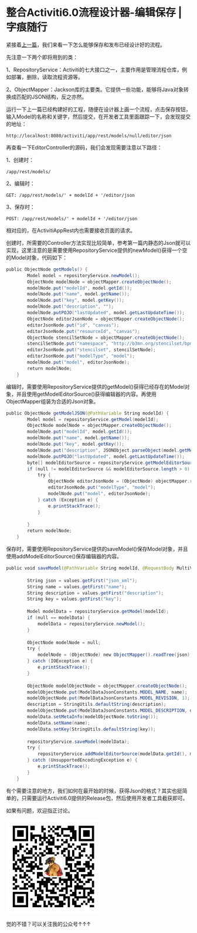 # 整合Activiti6.0流程设计器-编辑保存 | 字痕随行
紧接着[上一篇](http://www.blackzs.com/archives/1217)，我们来看一下怎么能够保存和发布已经设计好的流程。

先注意一下两个即将用到的类：

1、RepositoryService：Activiti的七大接口之一，主要作用是管理流程仓库，例如部署，删除，读取流程资源等。

2、ObjectMapper：Jackson库的主要类。它提供一些功能，能够将Java对象转换成匹配的JSON结构，反之亦然。

运行一下上一篇已经构建好的工程，随便在设计器上画一个流程，点击保存按钮，输入Model的名称和关键字，然后提交，在开发者工具里面跟踪一下，会发现提交的地址：

```Plain Text
http://localhost:8080/activiti/app/rest/models/null/editor/json

```
再查看一下EditorController的源码，我们会发现需要注意以下路径：

1、创建时：

```Plain Text
/app/rest/models/

```
2、编辑时：

```Plain Text
GET: /app/rest/models/' + modelId + '/editor/json

```
3、保存时：

```Plain Text
POST: /app/rest/models/' + modelId + '/editor/json

```
相对应的，在ActivitiAppRest内也需要接收页面的请求。

创建时，所需要的Controller方法实现比较简单，参考第一篇内静态的Json就可以实现，这里注意的是需要使用RepositoryService提供的newModel()获得一个空的Model对象，代码如下：

```Java
public ObjectNode getModels() {
        Model model = repositoryService.newModel();
        ObjectNode modelNode = objectMapper.createObjectNode();
        modelNode.put("modelId", model.getId());
        modelNode.put("name", model.getName());
        modelNode.put("key", model.getKey());
        modelNode.put("description", "");
        modelNode.putPOJO("lastUpdated", model.getLastUpdateTime());
        ObjectNode editorJsonNode = objectMapper.createObjectNode();
        editorJsonNode.put("id", "canvas");
        editorJsonNode.put("resourceId", "canvas");
        ObjectNode stencilSetNode = objectMapper.createObjectNode();
        stencilSetNode.put("namespace", "http://b3mn.org/stencilset/bpmn2.0#");
        editorJsonNode.put("stencilset", stencilSetNode);
        editorJsonNode.put("modelType", "model");
        modelNode.put("model", editorJsonNode);
        return modelNode;
    }

```
编辑时，需要使用RepositoryService提供的getModel()获得已经存在的Model对象，并且使用getModelEditorSource()获得编辑器的内容。再使用ObjectMapper组装为合适的Json对象。

```Java
public ObjectNode getModelJSON(@PathVariable String modelId) {
        Model model = repositoryService.getModel(modelId);
        ObjectNode modelNode = objectMapper.createObjectNode();
        modelNode.put("modelId", model.getId());
        modelNode.put("name", model.getName());
        modelNode.put("key", model.getKey());
        modelNode.put("description", JSONObject.parseObject(model.getMetaInfo()).getString("description"));
        modelNode.putPOJO("lastUpdated", model.getLastUpdateTime());
        byte[] modelEditorSource = repositoryService.getModelEditorSource(modelId);
        if (null != modelEditorSource && modelEditorSource.length > 0) {
            try {
                ObjectNode editorJsonNode = (ObjectNode) objectMapper.readTree(modelEditorSource);
                editorJsonNode.put("modelType", "model");
                modelNode.put("model", editorJsonNode);
            } catch (Exception e) {
                e.printStackTrace();
            }

        }
        return modelNode;
    }

```
保存时，需要使用RepositoryService提供的saveModel()保存Model对象，并且使用addModelEditorSource()保存编辑器的内容。

```Java
public void saveModel(@PathVariable String modelId, @RequestBody MultiValueMap<String, String> values) {

        String json = values.getFirst("json_xml");
        String name = values.getFirst("name");
        String description = values.getFirst("description");
        String key = values.getFirst("key");

        Model modelData = repositoryService.getModel(modelId);
        if (null == modelData) {
            modelData = repositoryService.newModel();
        }

        ObjectNode modelNode = null;
        try {
            modelNode = (ObjectNode) new ObjectMapper().readTree(json);
        } catch (IOException e) {
            e.printStackTrace();
        }

        ObjectNode modelObjectNode = objectMapper.createObjectNode();
        modelObjectNode.put(ModelDataJsonConstants.MODEL_NAME, name);
        modelObjectNode.put(ModelDataJsonConstants.MODEL_REVISION, 1);
        description = StringUtils.defaultString(description);
        modelObjectNode.put(ModelDataJsonConstants.MODEL_DESCRIPTION, description);
        modelData.setMetaInfo(modelObjectNode.toString());
        modelData.setName(name);
        modelData.setKey(StringUtils.defaultString(key));

        repositoryService.saveModel(modelData);
        try {
            repositoryService.addModelEditorSource(modelData.getId(), modelNode.toString().getBytes("utf-8"));
        } catch (UnsupportedEncodingException e) {
            e.printStackTrace();
        }
    }

```
有个需要注意的地方，我们如何在最开始的时候，获得Json的格式？其实也挺简单的，只需要运行Activiti6.0提供的Release包，然后使用开发者工具截获即可。

如果有问题，欢迎指正讨论。

![image](../../images/公众号.jpg)

觉的不错？可以关注我的公众号↑↑↑